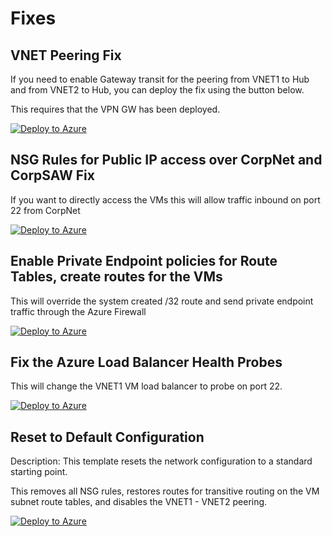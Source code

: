 # Fixes

## VNET Peering Fix

If you need to enable Gateway transit for the peering from VNET1 to Hub and from VNET2 to Hub, you can deploy the fix using the button below.

This requires that the VPN GW has been deployed. 

<a href="https://portal.azure.com/#create/Microsoft.Template/uri/https%3A%2F%2Fraw.githubusercontent.com%2FMicrosoftAzureAaron%2FNET_TrainingLabs%2Fmain%2FFixes%2FUpdateVNETPeerings4VNG.json">
    <img src="https://aka.ms/deploytoazurebutton" alt="Deploy to Azure" />
</a>

## NSG Rules for Public IP access over CorpNet and CorpSAW Fix

If you want to directly access the VMs this will allow traffic inbound on port 22 from CorpNet

<a href="https://portal.azure.com/#create/Microsoft.Template/uri/https%3A%2F%2Fraw.githubusercontent.com%2FMicrosoftAzureAaron%2FNET_TrainingLabs%2Fmain%2FFixes%2FNSGsForPublicAccess.json">
    <img src="https://aka.ms/deploytoazurebutton" alt="Deploy to Azure" />
</a>

## Enable Private Endpoint policies for Route Tables, create routes for the VMs

This will override the system created /32 route and send private endpoint traffic through the Azure Firewall

<a href="https://portal.azure.com/#create/Microsoft.Template/uri/https%3A%2F%2Fraw.githubusercontent.com%2FMicrosoftAzureAaron%2FNET_TrainingLabs%2Fmain%2FFixes%2FRoutePETrafficThroughFirewall.json">
    <img src="https://aka.ms/deploytoazurebutton" alt="Deploy to Azure" />
</a>

## Fix the Azure Load Balancer Health Probes

This will change the VNET1 VM load balancer to probe on port 22. 

[![Deploy to Azure](https://aka.ms/deploytoazurebutton)](https://portal.azure.com/#create/Microsoft.Template/uri/https%3A%2F%2Fraw.githubusercontent.com%2FMicrosoftAzureAaron%2FNET_TrainingLabs%2Fmain%2FFixes%2FHealthProbes.json)

## Reset to Default Configuration
Description: This template resets the network configuration to a standard starting point.

This removes all NSG rules, restores routes for transitive routing on the VM subnet route tables, and disables the VNET1 - VNET2 peering. 

[![Deploy to Azure](https://aka.ms/deploytoazurebutton)](https://portal.azure.com/#create/Microsoft.Template/uri/https%3A%2F%2Fraw.githubusercontent.com%2FMicrosoftAzureAaron%2FNET_TrainingLabs%2Fmain%2FFixes%2FFullReset.json)
